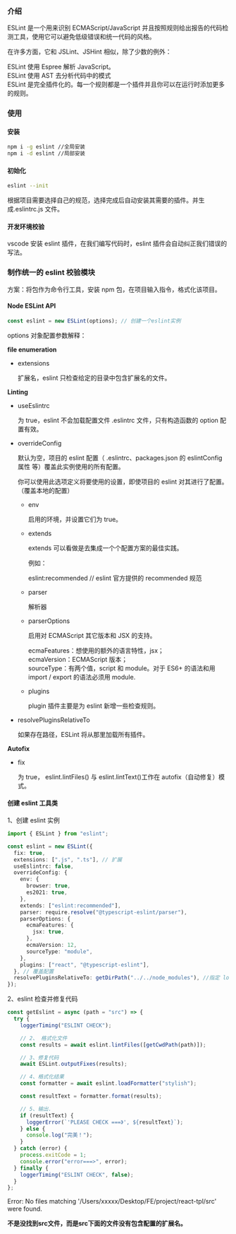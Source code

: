 ### 介绍

ESLint 是一个用来识别 ECMAScript/JavaScript 并且按照规则给出报告的代码检测工具，使用它可以避免低级错误和统一代码的风格。

在许多方面，它和 JSLint、JSHint 相似，除了少数的例外：

ESLint 使用 Espree 解析 JavaScript。  
ESLint 使用 AST 去分析代码中的模式  
ESLint 是完全插件化的。每一个规则都是一个插件并且你可以在运行时添加更多的规则。

### 使用

#### 安装

```zsh
npm i -g eslint //全局安装
npm i -d eslint //局部安装
```

#### 初始化

```zsh
eslint --init
```

根据项目需要选择自己的规范，选择完成后自动安装其需要的插件。并生成.eslintrc.js 文件。

#### 开发环境校验

vscode 安装 eslint 插件，在我们编写代码时，eslint 插件会自动纠正我们错误的写法。

### 制作统一的 eslint 校验模块

方案：将包作为命令行工具，安装 npm 包，在项目输入指令，格式化该项目。

#### Node ESLint API

```ts
const eslint = new ESLint(options); // 创建一个eslint实例
```

options 对象配置参数解释：

**file enumeration**

- extensions

  扩展名，eslint 只检查给定的目录中包含扩展名的文件。

**Linting**

- useEslintrc

  为 true，eslint 不会加载配置文件 .eslintrc 文件，只有构造函数的 option 配置有效。

- overrideConfig

  默认为空，项目的 eslint 配置（ .eslintrc、packages.json 的 eslintConfig 属性 等）覆盖此实例使用的所有配置。

  你可以使用此选项定义将要使用的设置，即使项目的 eslint 对其进行了配置。（覆盖本地的配置）

  - env

    启用的环境，并设置它们为 true。

  - extends

    extends 可以看做是去集成一个个配置方案的最佳实践。

    例如：

    eslint:recommended // eslint 官方提供的 recommended 规范

  - parser

    解析器

  - parserOptions

    启用对 ECMAScript 其它版本和 JSX 的支持。

    ecmaFeatures：想使用的额外的语言特性，jsx；  
    ecmaVersion：ECMAScript 版本；  
    sourceType：有两个值，script 和 module。对于 ES6+ 的语法和用 import / export 的语法必须用 module.

  - plugins

    plugin 插件主要是为 eslint 新增一些检查规则。

- resolvePluginsRelativeTo

  如果存在路径，ESLint 将从那里加载所有插件。

**Autofix**

- fix

  为 true， eslint.lintFiles() 与 eslint.lintText()工作在 autofix（自动修复）模式。

#### 创建 eslint 工具类

<!-- https://eslint.org/docs/latest/developer-guide/nodejs-api -->

1、创建 eslint 实例

```ts
import { ESLint } from "eslint";

const eslint = new ESLint({
  fix: true,
  extensions: [".js", ".ts"], // 扩展
  useEslintrc: false,
  overrideConfig: {
    env: {
      browser: true,
      es2021: true,
    },
    extends: ["eslint:recommended"],
    parser: require.resolve("@typescript-eslint/parser"),
    parserOptions: {
      ecmaFeatures: {
        jsx: true,
      },
      ecmaVersion: 12,
      sourceType: "module",
    },
    plugins: ["react", "@typescript-eslint"],
  }, // 覆盖配置
  resolvePluginsRelativeTo: getDirPath("../../node_modules"), //指定 loader 加载路径
});
```

2、eslint 检查并修复代码

```ts
const getEslint = async (path = "src") => {
  try {
    loggerTiming("ESLINT CHECK");

    // 2、 格式化文件
    const results = await eslint.lintFiles([getCwdPath(path)]);

    // 3、修复代码
    await ESLint.outputFixes(results);

    // 4、格式化结果
    const formatter = await eslint.loadFormatter("stylish");

    const resultText = formatter.format(results);

    // 5、输出.
    if (resultText) {
      loggerError(`'PLEASE CHECK ===》', ${resultText}`);
    } else {
      console.log("完美！");
    }
  } catch (error) {
    process.exitCode = 1;
    console.error("error===>", error);
  } finally {
    loggerTiming("ESLINT CHECK", false);
  }
};
```

Error: No files matching '/Users/xxxxx/Desktop/FE/project/react-tpl/src' were found.

**不是没找到src文件，而是src下面的文件没有包含配置的扩展名。**